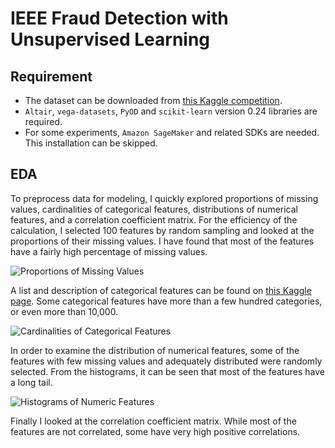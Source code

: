 # IEEE Fraud Detection with Unsupervised Learning
## Requirement
* The dataset can be downloaded from [this Kaggle competition](https://www.kaggle.com/c/ieee-fraud-detection/).
* `Altair`, `vega-datasets`, `PyOD` and `scikit-learn` version 0.24 libraries are required. 
* For some experiments, `Amazon SageMaker` and related SDKs are needed. This installation can be skipped.
  
## EDA
To preprocess data for modeling, I quickly explored proportions of missing values, cardinalities of categorical features, distributions of numerical features, and a correlation coefficient matrix. For the efficiency of the calculation, I selected 100 features by random sampling and looked at the proportions of their missing values. I have found that most of the features have a fairly high percentage of missing values.
  
![Proportions of Missing Values](https://github.com/aldente0630/fraud-detection-with-unsupervised-learning/blob/b959ce754282ed28d2d43ed079d7d06c214d735e/prop_of_missing_values.png)
  
A list and description of categorical features can be found on [this Kaggle page](https://www.kaggle.com/c/ieee-fraud-detection/data). Some categorical features have more than a few hundred categories, or even more than 10,000.

![Cardinalities of Categorical Features](https://github.com/aldente0630/fraud-detection-with-unsupervised-learning/blob/5eadffe29734da70371e84b06eb73706a1c7731d/card_of_cat_features.png)
  
In order to examine the distribution of numerical features, some of the features with few missing values and adequately distributed were randomly selected. From the histograms, it can be seen that most of the features have a long tail.

![Histograms of Numeric Features](https://github.com/aldente0630/fraud-detection-with-unsupervised-learning/blob/f3336064503ab632af395f9cf75208437963ab76/hist_of_num_features.png)  
  
Finally I looked at the correlation coefficient matrix. While most of the features are not correlated, some have very high positive correlations.

